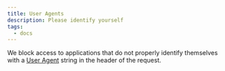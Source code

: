 ```yaml
---
title: User Agents
description: Please identify yourself
tags:
  - docs
---
```


We block access to applications that do not properly identify themselves with a [User Agent](https://developer.mozilla.org/en-US/docs/Web/HTTP/Headers/User-Agent) string in the header of the request.
